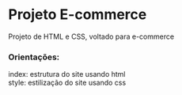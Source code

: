 # Projeto E-commerce

Projeto de HTML e CSS, voltado para e-commerce

### Orientações:
index: estrutura do site usando html<br>
style: estilização do site usando css

